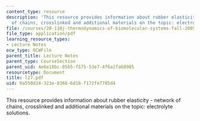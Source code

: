 ```yaml
---
content_type: resource
description: 'This resource provides information about rubber elasticity - network
  of chains, crosslinked and additional materials on the topic: electrolyte solutions.'
file: /courses/20-110j-thermodynamics-of-biomolecular-systems-fall-2005/0a550d24323e836b6d10f172fe7785d4_l27.pdf
file_type: application/pdf
learning_resource_types:
- Lecture Notes
ocw_type: OCWFile
parent_title: Lecture Notes
parent_type: CourseSection
parent_uid: 4e6e18bc-05b5-f575-53e7-4f6a1fa68985
resourcetype: Document
title: l27.pdf
uid: 0a550d24-323e-836b-6d10-f172fe7785d4
---
```

This resource provides information about rubber elasticity - network of chains, crosslinked and additional materials on the topic: electrolyte solutions.

